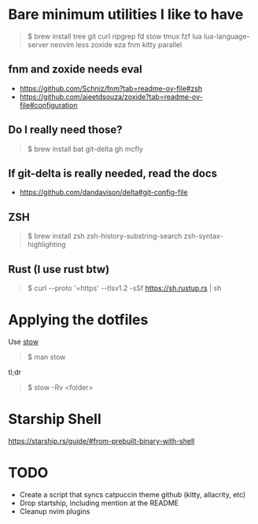 # Bare minimum utilities I like to have

> $ brew install tree git curl ripgrep fd stow tmux fzf lua lua-language-server neovim less zoxide eza fnm kitty parallel

## fnm and zoxide needs eval

- https://github.com/Schniz/fnm?tab=readme-ov-file#zsh
- https://github.com/ajeetdsouza/zoxide?tab=readme-ov-file#configuration

## Do I really need those?

> $ brew install bat git-delta gh mcfly

## If git-delta is really needed, read the docs

- https://github.com/dandavison/delta#git-config-file

## ZSH

> $ brew install zsh zsh-history-substring-search zsh-syntax-highlighting

## Rust (I use rust btw)

> $ curl --proto '=https' --tlsv1.2 -sSf https://sh.rustup.rs | sh

# Applying the dotfiles

Use [stow](https://www.gnu.org/software/stow)

> $ man stow

tl;dr

> $ stow -Rv \<folder\>

# Starship Shell

https://starship.rs/guide/#from-prebuilt-binary-with-shell

# TODO
- Create a script that syncs catpuccin theme github (kitty, allacrity, etc)
- Drop startship, including mention at the README
- Cleanup nvim plugins
